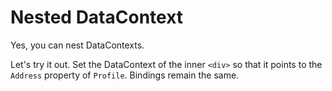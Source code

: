 ﻿---
Title: Nested DataContext
CodeTask: /resources/020_profile_detail/40_nested_datacontext.dothtml.csx
---

# Nested DataContext

Yes, you can nest DataContexts.

Let's try it out. Set the DataContext of the inner `<div>` so that it points to the `Address` property of `Profile`. Bindings remain the same.